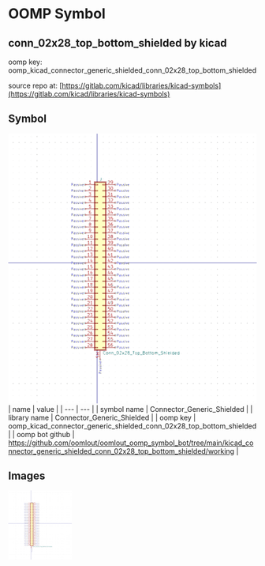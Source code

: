 # OOMP Symbol  
## conn_02x28_top_bottom_shielded  by kicad  
  
oomp key: oomp_kicad_connector_generic_shielded_conn_02x28_top_bottom_shielded  
  
source repo at: [https://gitlab.com/kicad/libraries/kicad-symbols](https://gitlab.com/kicad/libraries/kicad-symbols)  
## Symbol  
  
[![working.png](working_600.png)](working.png)  
| name | value | 
| --- | --- | 
| symbol name | Connector_Generic_Shielded | 
| library name | Connector_Generic_Shielded | 
| oomp key | oomp_kicad_connector_generic_shielded_conn_02x28_top_bottom_shielded | 
| oomp bot github | https://github.com/oomlout/oomlout_oomp_symbol_bot/tree/main/kicad_connector_generic_shielded_conn_02x28_top_bottom_shielded/working | 
## Images  
  
[![working.png](working_140.png)](working.png)  
